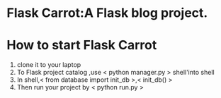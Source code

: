 Flask Carrot:A Flask blog project.
========
# How to start Flask Carrot
1.  clone it to your laptop
2.  To Flask project catalog ,use < python manager.py > shell'into shell
3.  In shell,< from database import init_db >,< init_db() >
4.  Then run your project by < python run.py >
